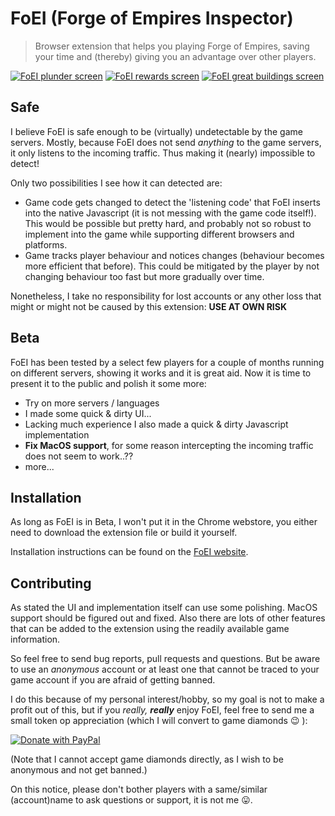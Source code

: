 # FoEI (Forge of Empires Inspector)

> Browser extension that helps you playing Forge of Empires, saving your time and (thereby) giving you an advantage over other players.

[![FoEI plunder screen](https://www.vegerweb.nl/system/refinery/images/W1siZiIsIjIwMTkvMDMvMjcvM3AwcmUxNjkzOF9mb2VpX3BsdW5kZXIucG5nIl0sWyJwIiwidGh1bWIiLCIyMjV4MjU1XHUwMDNlIl1d/foei-plunder.png?sha=b8c8ba4e86afb969)](https://www.vegerweb.nl/system/refinery/images/W1siZiIsIjIwMTkvMDMvMjcvM3AwcmUxNjkzOF9mb2VpX3BsdW5kZXIucG5nIl1d/foei-plunder.png?sha=320d240b8a0eb886)
[![FoEI rewards screen](https://www.vegerweb.nl/system/refinery/images/W1siZiIsIjIwMTkvMDMvMjcvMjJnY2I1M2MxdF9mb2VpX3Jld2FyZHMucG5nIl0sWyJwIiwidGh1bWIiLCIyMjV4MjU1XHUwMDNlIl1d/foei-rewards.png?sha=5a15e0fe9be0b277)](https://www.vegerweb.nl/system/refinery/images/W1siZiIsIjIwMTkvMDMvMjcvMjJnY2I1M2MxdF9mb2VpX3Jld2FyZHMucG5nIl1d/foei-rewards.png?sha=b7662d3d84db46b1)
[![FoEI great buildings screen](https://www.vegerweb.nl/system/refinery/images/W1siZiIsIjIwMTkvMDMvMjcvNDYxaWVxdWxka19mb2VpX2diLnBuZyJdLFsicCIsInRodW1iIiwiMjI1eDI1NVx1MDAzZSJdXQ/foei-gb.png?sha=fbba6bedf69a3169)](https://www.vegerweb.nl/system/refinery/images/W1siZiIsIjIwMTkvMDMvMjcvNDYxaWVxdWxka19mb2VpX2diLnBuZyJdXQ/foei-gb.png?sha=fbab799e483fada8)

## Safe

I believe FoEI is safe enough to be (virtually) undetectable by the game servers.
Mostly, because FoEI does not send _anything_ to the game servers, it only listens to the incoming traffic.
Thus making it (nearly) impossible to detect!

Only two possibilities I see how it can detected are:

* Game code gets changed to detect the 'listening code' that FoEI inserts into the native Javascript (it is not messing with the game code itself!).
  This would be possible but pretty hard, and probably not so robust to implement into the game while supporting different browsers and platforms.
* Game tracks player behaviour and notices changes (behaviour becomes more efficient that before).
  This could be mitigated by the player by not changing behaviour too fast but more gradually over time.

Nonetheless, I take no responsibility for lost accounts or any other loss that might or might not be caused by this extension: **USE AT OWN RISK**

## Beta

FoEI has been tested by a select few players for a couple of months running on different servers, showing it works and it is great aid.
Now it is time to present it to the public and polish it some more:

* Try on more servers / languages
* I made some quick & dirty UI...
* Lacking much experience I also made a quick & dirty Javascript implementation
* **Fix MacOS support**, for some reason intercepting the incoming traffic does not seem to work..??
* more...

## Installation

As long as FoEI is in Beta, I won't put it in the Chrome webstore, you either need to download the extension file or build it yourself.

Installation instructions can be found on the [FoEI website](https://www.vegerweb.nl/foei).

## Contributing

As stated the UI and implementation itself can use some polishing. MacOS support should be figured out and fixed. Also there are lots of other features that can be added to the extension using the readily available game information.

So feel free to send bug reports, pull requests and questions. But be aware to use an *anonymous* account or at least one that cannot be traced to your game account if you are afraid of getting banned.

I do this because of my personal interest/hobby, so my goal is not to make a profit out of this, but if you _really, **really**_ enjoy FoEI, feel free to send me a small token op appreciation (which I will convert to game diamonds :wink: ):

[![Donate with PayPal](https://www.paypalobjects.com/en_US/NL/i/btn/btn_donateCC_LG.gif)](https://www.paypal.com/cgi-bin/webscr?cmd=_s-xclick&hosted_button_id=2EYSNR29PEPDC&source=url)

(Note that I cannot accept game diamonds directly, as I wish to be anonymous and not get banned.)

On this notice, please don't bother players with a same/similar (account)name to ask questions or support, it is not me :stuck_out_tongue:.
